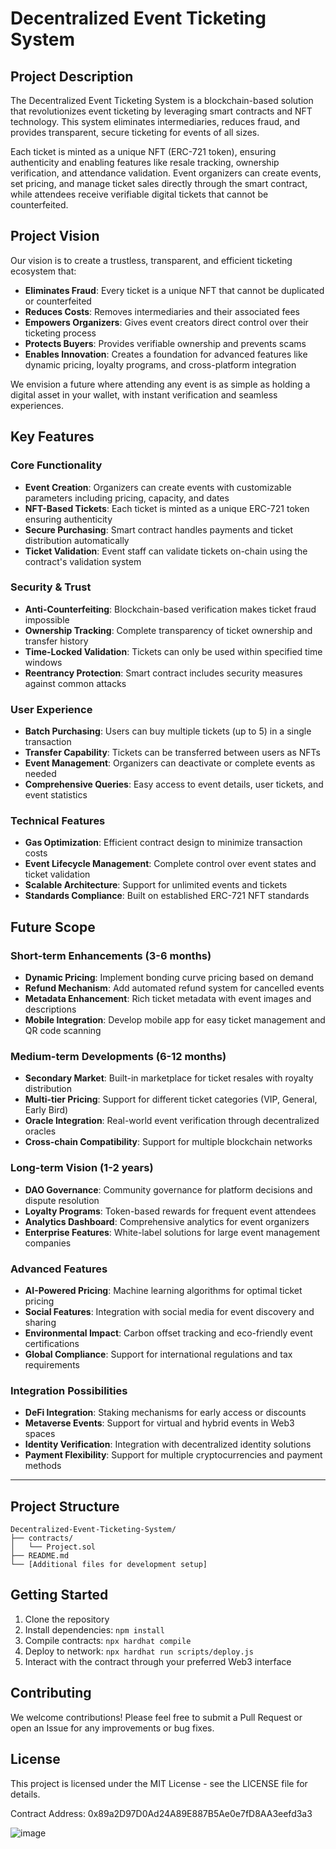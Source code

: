 # Decentralized Event Ticketing System

## Project Description

The Decentralized Event Ticketing System is a blockchain-based solution that revolutionizes event ticketing by leveraging smart contracts and NFT technology. This system eliminates intermediaries, reduces fraud, and provides transparent, secure ticketing for events of all sizes.

Each ticket is minted as a unique NFT (ERC-721 token), ensuring authenticity and enabling features like resale tracking, ownership verification, and attendance validation. Event organizers can create events, set pricing, and manage ticket sales directly through the smart contract, while attendees receive verifiable digital tickets that cannot be counterfeited.

## Project Vision

Our vision is to create a trustless, transparent, and efficient ticketing ecosystem that:

- **Eliminates Fraud**: Every ticket is a unique NFT that cannot be duplicated or counterfeited
- **Reduces Costs**: Removes intermediaries and their associated fees
- **Empowers Organizers**: Gives event creators direct control over their ticketing process
- **Protects Buyers**: Provides verifiable ownership and prevents scams
- **Enables Innovation**: Creates a foundation for advanced features like dynamic pricing, loyalty programs, and cross-platform integration

We envision a future where attending any event is as simple as holding a digital asset in your wallet, with instant verification and seamless experiences.

## Key Features

### Core Functionality
- **Event Creation**: Organizers can create events with customizable parameters including pricing, capacity, and dates
- **NFT-Based Tickets**: Each ticket is minted as a unique ERC-721 token ensuring authenticity
- **Secure Purchasing**: Smart contract handles payments and ticket distribution automatically
- **Ticket Validation**: Event staff can validate tickets on-chain using the contract's validation system

### Security & Trust
- **Anti-Counterfeiting**: Blockchain-based verification makes ticket fraud impossible
- **Ownership Tracking**: Complete transparency of ticket ownership and transfer history
- **Time-Locked Validation**: Tickets can only be used within specified time windows
- **Reentrancy Protection**: Smart contract includes security measures against common attacks

### User Experience
- **Batch Purchasing**: Users can buy multiple tickets (up to 5) in a single transaction
- **Transfer Capability**: Tickets can be transferred between users as NFTs
- **Event Management**: Organizers can deactivate or complete events as needed
- **Comprehensive Queries**: Easy access to event details, user tickets, and event statistics

### Technical Features
- **Gas Optimization**: Efficient contract design to minimize transaction costs
- **Event Lifecycle Management**: Complete control over event states and ticket validation
- **Scalable Architecture**: Support for unlimited events and tickets
- **Standards Compliance**: Built on established ERC-721 NFT standards

## Future Scope

### Short-term Enhancements (3-6 months)
- **Dynamic Pricing**: Implement bonding curve pricing based on demand
- **Refund Mechanism**: Add automated refund system for cancelled events
- **Metadata Enhancement**: Rich ticket metadata with event images and descriptions
- **Mobile Integration**: Develop mobile app for easy ticket management and QR code scanning

### Medium-term Developments (6-12 months)
- **Secondary Market**: Built-in marketplace for ticket resales with royalty distribution
- **Multi-tier Pricing**: Support for different ticket categories (VIP, General, Early Bird)
- **Oracle Integration**: Real-world event verification through decentralized oracles
- **Cross-chain Compatibility**: Support for multiple blockchain networks

### Long-term Vision (1-2 years)
- **DAO Governance**: Community governance for platform decisions and dispute resolution
- **Loyalty Programs**: Token-based rewards for frequent event attendees
- **Analytics Dashboard**: Comprehensive analytics for event organizers
- **Enterprise Features**: White-label solutions for large event management companies

### Advanced Features
- **AI-Powered Pricing**: Machine learning algorithms for optimal ticket pricing
- **Social Features**: Integration with social media for event discovery and sharing
- **Environmental Impact**: Carbon offset tracking and eco-friendly event certifications
- **Global Compliance**: Support for international regulations and tax requirements

### Integration Possibilities
- **DeFi Integration**: Staking mechanisms for early access or discounts
- **Metaverse Events**: Support for virtual and hybrid events in Web3 spaces
- **Identity Verification**: Integration with decentralized identity solutions
- **Payment Flexibility**: Support for multiple cryptocurrencies and payment methods

---

## Project Structure

```
Decentralized-Event-Ticketing-System/
├── contracts/
│   └── Project.sol
├── README.md
└── [Additional files for development setup]
```

## Getting Started

1. Clone the repository
2. Install dependencies: `npm install`
3. Compile contracts: `npx hardhat compile`
4. Deploy to network: `npx hardhat run scripts/deploy.js`
5. Interact with the contract through your preferred Web3 interface

## Contributing

We welcome contributions! Please feel free to submit a Pull Request or open an Issue for any improvements or bug fixes.

## License

This project is licensed under the MIT License - see the LICENSE file for details.


Contract Address: 0x89a2D97D0Ad24A89E887B5Ae0e7fD8AA3eefd3a3

![image](https://github.com/user-attachments/assets/e90f1323-7a91-4cba-854d-dc704baa4ed7)
